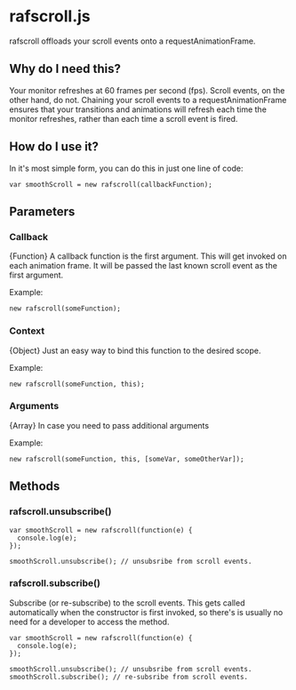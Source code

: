 # rafscroll.js
rafscroll offloads your scroll events onto a requestAnimationFrame.

## Why do I need this?
Your monitor refreshes at 60 frames per second (fps). Scroll
events, on the other hand, do not. Chaining your scroll events to a
requestAnimationFrame ensures that your transitions and animations will refresh
each time the monitor refreshes, rather than each time a scroll event is fired.

## How do I use it?
In it's most simple form, you can do this in just one line of code:

    var smoothScroll = new rafscroll(callbackFunction);

## Parameters

### Callback
{Function} A callback function is the first argument. This will get invoked on
each animation frame. It will be passed the last known scroll event as the first
argument.

Example:

    new rafscroll(someFunction);

### Context
{Object} Just an easy way to bind this function to the desired scope.

Example:

    new rafscroll(someFunction, this);

### Arguments
{Array} In case you need to pass additional arguments

Example:

    new rafscroll(someFunction, this, [someVar, someOtherVar]);

## Methods

### rafscroll.unsubscribe()
    var smoothScroll = new rafscroll(function(e) {
      console.log(e);
    });

    smoothScroll.unsubscribe(); // unsubsribe from scroll events.

### rafscroll.subscribe()
Subscribe (or re-subscribe) to the scroll events. This gets called automatically
when the constructor is first invoked, so there's is usually no need for a
developer to access the method.

    var smoothScroll = new rafscroll(function(e) {
      console.log(e);
    });

    smoothScroll.unsubscribe(); // unsubsribe from scroll events.
    smoothScroll.subscribe(); // re-subsribe from scroll events.

